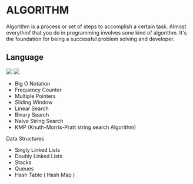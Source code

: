 # ALGORITHM
Algorithm is a process or set of steps to accomplish a certain task. Almost everythinf that you do in programming involves sone kind of algorithm. It's the foundation for being a successful problem solving and developer.

## Language
<img src="https://img.shields.io/badge/JavaScript-F7DF1E?style=for-the-badge&logo=JavaScript&logoColor=white" />
<img src="https://img.shields.io/badge/Java-ED8B00?style=for-the-badge&logo=openjdk&logoColor=white">


- Big O Notation
- Frequency Counter
- Multiple Pointers
- Sliding Window
- Linear Search
- Binary Search
- Naive String Search
- KMP (Knuth-Morris-Pratt string search Algorithm)

Data Structures
- Singly Linked Lists
- Doubly Linked Lists
- Stacks
- Queues
- Hash Table ( Hash Map )